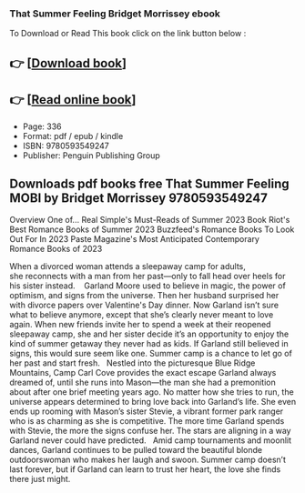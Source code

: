 ### That Summer Feeling Bridget Morrissey ebook

To Download or Read This book click on the link button below :

## 👉  [**[Download book](http://filesbooks.info/download.php?group=book&from=github.com&id=670981&lnk=1081 "Download book")**]

## 👉  [**[Read online book](http://filesbooks.info/download.php?group=book&from=github.com&id=670981&lnk=1081 "Read online book")**]


* Page: 336
* Format: pdf / epub / kindle
* ISBN: 9780593549247
* Publisher: Penguin Publishing Group



## Downloads pdf books free That Summer Feeling MOBI by Bridget Morrissey 9780593549247


Overview
One of...
 Real Simple&#039;s Must-Reads of Summer 2023
 Book Riot&#039;s Best Romance Books of Summer 2023
 Buzzfeed&#039;s Romance Books To Look Out For In 2023
 Paste Magazine&#039;s Most Anticipated Contemporary Romance Books of 2023

 When a divorced woman attends a sleepaway camp for adults, she reconnects with a man from her past—only to fall head over heels for his sister instead. 
  
 Garland Moore used to believe in magic, the power of optimism, and signs from the universe. Then her husband surprised her with divorce papers over Valentine&#039;s Day dinner. Now Garland isn’t sure what to believe anymore, except that she’s clearly never meant to love again. When new friends invite her to spend a week at their reopened sleepaway camp, she and her sister decide it’s an opportunity to enjoy the kind of summer getaway they never had as kids. If Garland still believed in signs, this would sure seem like one. Summer camp is a chance to let go of her past and start fresh.
  
 Nestled into the picturesque Blue Ridge Mountains, Camp Carl Cove provides the exact escape Garland always dreamed of, until she runs into Mason—the man she had a premonition about after one brief meeting years ago. No matter how she tries to run, the universe appears determined to bring love back into Garland’s life. She even ends up rooming with Mason’s sister Stevie, a vibrant former park ranger who is as charming as she is competitive. The more time Garland spends with Stevie, the more the signs confuse her. The stars are aligning in a way Garland never could have predicted.
  
 Amid camp tournaments and moonlit dances, Garland continues to be pulled toward the beautiful blonde outdoorswoman who makes her laugh and swoon. Summer camp doesn’t last forever, but if Garland can learn to trust her heart, the love she finds there just might.



